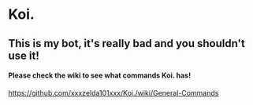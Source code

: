 # Koi.

## This is my bot, it's really bad and you shouldn't use it!

#### Please check the wiki to see what commands Koi. has!

https://github.com/xxxzelda101xxx/Koi./wiki/General-Commands
